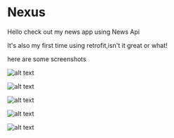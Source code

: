 # Nexus


Hello check out my news app using News Api

It's also my first time using retrofit,isn't it great or what!

here are some screenshots

![alt text](https://github.com/Tristankluivert/Nexus/blob/master/screenshots/Screenshot_20190127-135454.png)

![alt text](https://github.com/Tristankluivert/Nexus/blob/master/screenshots/Screenshot_20190127-135845.png)


![alt text](https://github.com/Tristankluivert/Nexus/blob/master/screenshots/Screenshot_20190127-135527.png)

![alt text](https://github.com/Tristankluivert/Nexus/blob/master/screenshots/Screenshot_20190127-135853.png)

![alt text](https://github.com/Tristankluivert/Nexus/blob/master/screenshots/Screenshot_20190127-135551.png)
